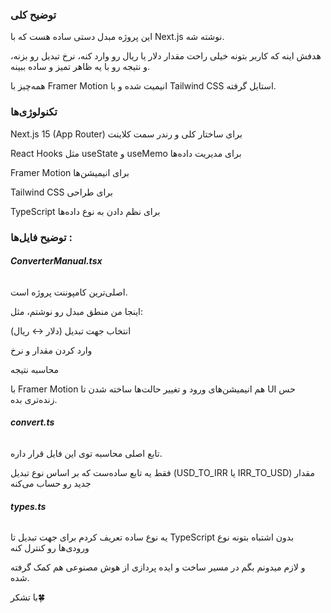### **توضیح کلی**



این پروژه  مبدل دستی ساده هست که با Next.js نوشته شه.

هدفش اینه که کاربر بتونه خیلی راحت مقدار دلار یا ریال رو وارد کنه، نرخ تبدیل رو بزنه، و نتیجه رو با یه ظاهر تمیز و ساده ببینه.



همه‌چیز با Framer Motion انیمیت شده و با Tailwind CSS استایل گرفته.



### 

### **تکنولوژی‌ها**



Next.js 15 (App Router) برای ساختار کلی و رندر سمت کلاینت



React Hooks مثل useState و useMemo برای مدیریت داده‌ها



Framer Motion برای انیمیشن‌ها



Tailwind CSS برای طراحی 



TypeScript برای نظم دادن به نوع داده‌ها





### 

### **توضیح فایل‌ها :**



######  **ConverterManual.tsx**



اصلی‌ترین کامپوننت پروژه است.



اینجا من منطق مبدل رو نوشتم، مثل:



انتخاب جهت تبدیل (دلار ↔ ریال)



وارد کردن مقدار و نرخ



محاسبه نتیجه 



با Framer Motion هم انیمیشن‌های ورود و تغییر حالت‌ها ساخته شدن تا UI حس زنده‌تری بده.



######  **convert.ts**



تابع اصلی محاسبه توی این فایل قرار داره.

فقط یه تابع ساده‌ست که بر اساس نوع تبدیل (USD\_TO\_IRR یا IRR\_TO\_USD) مقدار جدید رو حساب می‌کنه





######  **types.ts**



یه نوع ساده تعریف کردم برای جهت تبدیل تا TypeScript بدون اشتباه بتونه نوع ورودی‌ها رو کنترل کنه







و لازم میدونم بگم در مسیر ساخت و ایده پردازی از هوش مصنوعی هم کمک گرفته شده.



با تشکر🍀

